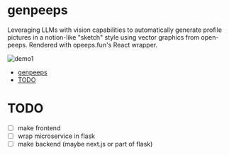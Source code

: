 # genpeeps

Leveraging LLMs with vision capabilities to automatically generate profile pictures in a notion-like 
"sketch" style using vector graphics from open-peeps. Rendered with opeeps.fun's React wrapper.

![demo1](https://github.com/user-attachments/assets/61675464-3004-4a13-b78c-999a3ddac226)

- [genpeeps](#genpeeps)
- [TODO](#todo)

# TODO
- [ ] make frontend
- [ ] wrap microservice in flask
- [ ] make backend (maybe next.js or part of flask)
